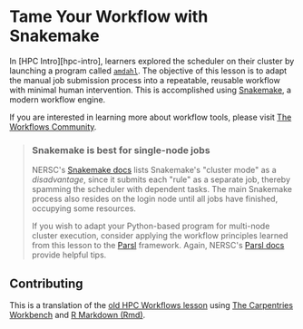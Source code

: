 # Tame Your Workflow with Snakemake

In [HPC Intro][hpc-intro], learners explored the scheduler on their cluster by
launching a program called [`amdahl`][amdahl]. The objective of this lesson is
to adapt the manual job submission process into a repeatable, reusable workflow
with minimal human intervention. This is accomplished using
[Snakemake][snakemake], a modern workflow engine.

If you are interested in learning more about workflow tools, please visit
[The Workflows Community][workflows-community].

> ### Snakemake is best for single-node jobs
>
> NERSC's [Snakemake docs][nersc-snake] lists Snakemake's "cluster mode" as a
> _disadvantage_, since it submits each "rule" as a separate job, thereby
> spamming the scheduler with dependent tasks. The main Snakemake process also
> resides on the login node until all jobs have finished, occupying some
> resources.
>
> If you wish to adapt your Python-based program for multi-node cluster
> execution, consider applying the workflow principles learned from this lesson
> to the [Parsl][parsl] framework. Again, NERSC's [Parsl docs][nersc-parsl]
> provide helpful tips.

## Contributing

This is a translation of the [old HPC Workflows lesson][workflows] using
[The Carpentries Workbench][workbench] and [R Markdown (Rmd)][rmd].


<!-- HPC Carpentry links -->

[amdahl]: https://github.com/hpc-carpentry/amdahl
[workflows]: https://github.com/hpc-carpentry/hpc-workflows.old

<!-- The Carpentries links -->
[workbench]: https://carpentries.github.io/sandpaper-docs/

<!-- world-wide web links -->
[nersc-parsl]: https://docs.nersc.gov/jobs/workflow/parsl/
[nersc-snake]: https://docs.nersc.gov/jobs/workflow/snakemake/
[parsl]: http://parsl-project.org
[rmd]: https://rmarkdown.rstudio.com
[snakemake]: https://snakemake.readthedocs.io/en/stable/
[workflows-community]: https://workflows.community
